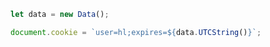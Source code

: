 ```javascript
let data = new Data();

document.cookie = `user=hl;expires=${data.UTCString()}`;
```

